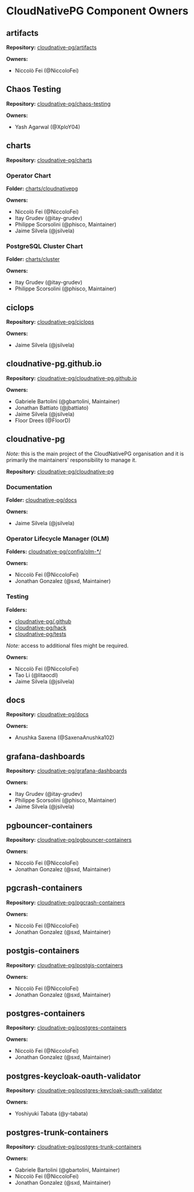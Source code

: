 # CloudNativePG Component Owners

## artifacts

**Repository:** [cloudnative-pg/artifacts](https://github.com/cloudnative-pg/artifacts)

**Owners:**

- Niccolò Fei (@NiccoloFei)

## Chaos Testing

**Repository:** [cloudnative-pg/chaos-testing](https://github.com/cloudnative-pg/chaos-testing)

**Owners:**

- Yash Agarwal (@XploY04)

## charts

**Repository:** [cloudnative-pg/charts](https://github.com/cloudnative-pg/charts)

### Operator Chart

**Folder:** [charts/cloudnativepg](https://github.com/cloudnative-pg/charts/tree/main/charts/cloudnative-pg)

**Owners:**

- Niccolò Fei (@NiccoloFei)
- Itay Grudev (@itay-grudev)
- Philippe Scorsolini (@phisco, Maintainer)
- Jaime Silvela (@jsilvela)

### PostgreSQL Cluster Chart

**Folder:** [charts/cluster](https://github.com/cloudnative-pg/charts/tree/main/charts/cluster)

**Owners:**

- Itay Grudev (@itay-grudev)
- Philippe Scorsolini (@phisco, Maintainer)

## ciclops

**Repository:** [cloudnative-pg/ciclops](https://github.com/cloudnative-pg/ciclops)

**Owners:**

- Jaime Silvela (@jsilvela)

## cloudnative-pg.github.io

**Repository:** [cloudnative-pg/cloudnative-pg.github.io](https://github.com/cloudnative-pg/cloudnative-pg.github.io)

**Owners:**

- Gabriele Bartolini (@gbartolini, Maintainer)
- Jonathan Battiato (@jbattiato)
- Jaime Silvela (@jsilvela)
- Floor Drees (@FloorD)

## cloudnative-pg

*Note:* this is the main project of the CloudNativePG organisation and it is
primarily the maintainers' responsibility to manage it.

**Repository:** [cloudnative-pg/cloudnative-pg](https://github.com/cloudnative-pg/cloudnative-pg)

### Documentation

**Folder:** [cloudnative-pg/docs](https://github.com/cloudnative-pg/charts/tree/main/cloudnative-pg/cloudnative-pg/docs)

**Owners:**

- Jaime Silvela (@jsilvela)

### Operator Lifecycle Manager (OLM)

**Folders:** [cloudnative-pg/config/olm-*/](https://github.com/cloudnative-pg/charts/tree/main/cloudnative-pg/cloudnative-pg/config/)

**Owners:**

- Niccolò Fei (@NiccoloFei)
- Jonathan Gonzalez (@sxd, Maintainer)

### Testing

**Folders:**

- [cloudnative-pg/.github](https://github.com/cloudnative-pg/charts/tree/main/cloudnative-pg/cloudnative-pg/.github)
- [cloudnative-pg/hack](https://github.com/cloudnative-pg/charts/tree/main/cloudnative-pg/cloudnative-pg/hack)
- [cloudnative-pg/tests](https://github.com/cloudnative-pg/charts/tree/main/cloudnative-pg/cloudnative-pg/tests)

*Note:* access to additional files might be required.

**Owners:**

- Niccolò Fei (@NiccoloFei)
- Tao Li (@litaocdl)
- Jaime Silvela (@jsilvela)

## docs

**Repository:** [cloudnative-pg/docs](https://github.com/cloudnative-pg/docs)

**Owners:**

- Anushka Saxena (@SaxenaAnushka102)

## grafana-dashboards

**Repository:** [cloudnative-pg/grafana-dashboards](https://github.com/cloudnative-pg/grafana-dashboards)

**Owners:**

- Itay Grudev (@itay-grudev)
- Philippe Scorsolini (@phisco, Maintainer)
- Jaime Silvela (@jsilvela)

## pgbouncer-containers

**Repository:** [cloudnative-pg/pgbouncer-containers](https://github.com/cloudnative-pg/pgbouncer-containers)

**Owners:**

- Niccolò Fei (@NiccoloFei)
- Jonathan Gonzalez (@sxd, Maintainer)

## pgcrash-containers

**Repository:** [cloudnative-pg/pgcrash-containers](https://github.com/cloudnative-pg/pgcrash-containers)

**Owners:**

- Niccolò Fei (@NiccoloFei)
- Jonathan Gonzalez (@sxd, Maintainer)

## postgis-containers

**Repository:** [cloudnative-pg/postgis-containers](https://github.com/cloudnative-pg/postgis-containers)

**Owners:**

- Niccolò Fei (@NiccoloFei)
- Jonathan Gonzalez (@sxd, Maintainer)

## postgres-containers

**Repository:** [cloudnative-pg/postgres-containers](https://github.com/cloudnative-pg/postgres-containers)

**Owners:**

- Niccolò Fei (@NiccoloFei)
- Jonathan Gonzalez (@sxd, Maintainer)

## postgres-keycloak-oauth-validator

**Repository:** [cloudnative-pg/postgres-keycloak-oauth-validator](https://github.com/cloudnative-pg/postgres-keycloak-oauth-validator)

**Owners:**

- Yoshiyuki Tabata (@y-tabata)

## postgres-trunk-containers

**Repository:** [cloudnative-pg/postgres-trunk-containers](https://github.com/cloudnative-pg/postgres-trunk-containers)

**Owners:**

- Gabriele Bartolini (@gbartolini, Maintainer)
- Niccolò Fei (@NiccoloFei)
- Jonathan Gonzalez (@sxd, Maintainer)
